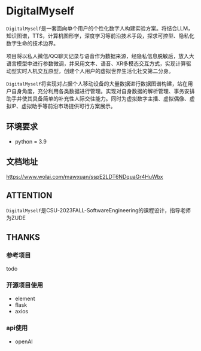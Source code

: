 ﻿# DigitalMyself

`DigitalMyself`是一套面向单个用户的个性化数字人构建实验方案。将结合LLM，知识图谱，TTS，计算机图形学，深度学习等前沿技术手段，探求可控型、隐私化数字生命的技术边界。

项目将以私人微信/QQ聊天记录与语音作为数据来源，经隐私信息脱敏后，放入大语言模型中进行参数微调，并采用文本、语音、XR多模态交互方式，实现计算驱动型实时人机交互原型，创建个人用户的虚拟世界生活化社交第二分身。

`DigitalMyself`将实现对占据个人移动设备的大量数据进行数据图谱构建，站在用户自身角度，充分利用各类数据进行管理。实现对自身数据的解析管理、事务安排助手并使其具备简单的补充性人际交往能力。同时为虚拟数字主播、虚拟偶像、虚拟IP、虚拟助手等前沿市场提供可行方案展示。
## 环境要求
* python = 3.9
## 文档地址
https://www.wolai.com/mawxuan/sspE2LDT6NDquaGr4HuWbx
## ATTENTION
`DigitalMyself`是CSU-2023FALL-SoftwareEngineering的课程设计，指导老师为ZUDE
## THANKS
### 参考项目
todo
### 开源项目使用
* element
* flask
* axios
### api使用
* openAI